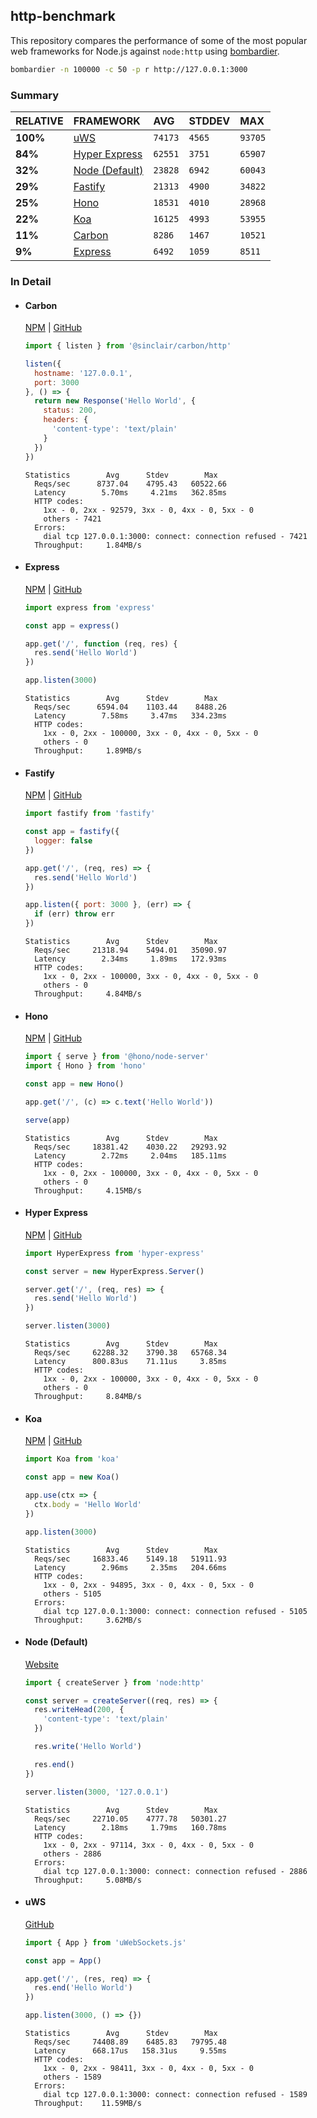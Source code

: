 ## http-benchmark

This repository compares the performance of some of the most popular web frameworks for Node.js against `node:http` using [bombardier](https://github.com/codesenberg/bombardier).

```bash
bombardier -n 100000 -c 50 -p r http://127.0.0.1:3000
```

### Summary

| RELATIVE | FRAMEWORK | AVG | STDDEV | MAX |
| :--- | :--- | :--- | :--- | :--- |
| **100%** | [uWS](#uws) | `74173` | `4565` | `93705` |
| **84%** | [Hyper Express](#hyper-express) | `62551` | `3751` | `65907` |
| **32%** | [Node (Default)](#node-default) | `23828` | `6942` | `60043` |
| **29%** | [Fastify](#fastify) | `21313` | `4900` | `34822` |
| **25%** | [Hono](#hono) | `18531` | `4010` | `28968` |
| **22%** | [Koa](#koa) | `16125` | `4993` | `53955` |
| **11%** | [Carbon](#carbon) | `8286` | `1467` | `10521` |
| **9%** | [Express](#express) | `6492` | `1059` | `8511` |


### In Detail

- #### Carbon
  [NPM](https://npmjs.com/@sinclair/carbon) | [GitHub](https://github.com/sinclairzx81/carbon)
  ```js
  import { listen } from '@sinclair/carbon/http'

  listen({
    hostname: '127.0.0.1',
    port: 3000
  }, () => {
    return new Response('Hello World', {
      status: 200,
      headers: {
        'content-type': 'text/plain'
      }
    })
  })
  ```

  ```
  Statistics        Avg      Stdev        Max
    Reqs/sec      8737.04    4795.43   60522.66
    Latency        5.70ms     4.21ms   362.85ms
    HTTP codes:
      1xx - 0, 2xx - 92579, 3xx - 0, 4xx - 0, 5xx - 0
      others - 7421
    Errors:
      dial tcp 127.0.0.1:3000: connect: connection refused - 7421
    Throughput:     1.84MB/s
  ```

- #### Express
  [NPM](https://npmjs.com/express) | [GitHub](https://github.com/expressjs/express)
  ```js
  import express from 'express'

  const app = express()

  app.get('/', function (req, res) {
    res.send('Hello World')
  })

  app.listen(3000)
  ```

  ```
  Statistics        Avg      Stdev        Max
    Reqs/sec      6594.04    1103.44    8488.26
    Latency        7.58ms     3.47ms   334.23ms
    HTTP codes:
      1xx - 0, 2xx - 100000, 3xx - 0, 4xx - 0, 5xx - 0
      others - 0
    Throughput:     1.89MB/s
  ```

- #### Fastify
  [NPM](https://npmjs.com/fastify) | [GitHub](https://github.com/fastify/fastify)
  ```js
  import fastify from 'fastify'

  const app = fastify({
    logger: false
  })

  app.get('/', (req, res) => {
    res.send('Hello World')
  })

  app.listen({ port: 3000 }, (err) => {
    if (err) throw err
  })
  ```

  ```
  Statistics        Avg      Stdev        Max
    Reqs/sec     21318.94    5494.01   35090.97
    Latency        2.34ms     1.89ms   172.93ms
    HTTP codes:
      1xx - 0, 2xx - 100000, 3xx - 0, 4xx - 0, 5xx - 0
      others - 0
    Throughput:     4.84MB/s
  ```

- #### Hono
  [NPM](https://npmjs.com/hono) | [GitHub](https://github.com/honojs/hono)
  ```js
  import { serve } from '@hono/node-server'
  import { Hono } from 'hono'

  const app = new Hono()

  app.get('/', (c) => c.text('Hello World'))

  serve(app)
  ```

  ```
  Statistics        Avg      Stdev        Max
    Reqs/sec     18381.42    4030.22   29293.92
    Latency        2.72ms     2.04ms   185.11ms
    HTTP codes:
      1xx - 0, 2xx - 100000, 3xx - 0, 4xx - 0, 5xx - 0
      others - 0
    Throughput:     4.15MB/s
  ```

- #### Hyper Express
  [NPM](https://npmjs.com/hyper-express) | [GitHub](https://github.com/kartikk221/hyper-express)
  ```js
  import HyperExpress from 'hyper-express'

  const server = new HyperExpress.Server()

  server.get('/', (req, res) => {
    res.send('Hello World')
  })

  server.listen(3000)
  ```

  ```
  Statistics        Avg      Stdev        Max
    Reqs/sec     62288.32    3790.38   65768.34
    Latency      800.83us    71.11us     3.85ms
    HTTP codes:
      1xx - 0, 2xx - 100000, 3xx - 0, 4xx - 0, 5xx - 0
      others - 0
    Throughput:     8.84MB/s
  ```

- #### Koa
  [NPM](https://npmjs.com/koa) | [GitHub](https://github.com/koajs/koa)
  ```js
  import Koa from 'koa'

  const app = new Koa()

  app.use(ctx => {
    ctx.body = 'Hello World'
  })

  app.listen(3000)
  ```

  ```
  Statistics        Avg      Stdev        Max
    Reqs/sec     16833.46    5149.18   51911.93
    Latency        2.96ms     2.35ms   204.66ms
    HTTP codes:
      1xx - 0, 2xx - 94895, 3xx - 0, 4xx - 0, 5xx - 0
      others - 5105
    Errors:
      dial tcp 127.0.0.1:3000: connect: connection refused - 5105
    Throughput:     3.62MB/s
  ```

- #### Node (Default)
  [Website](https://nodejs.org/api/http.html)
  ```js
  import { createServer } from 'node:http'

  const server = createServer((req, res) => {
    res.writeHead(200, {
      'content-type': 'text/plain'
    })

    res.write('Hello World')

    res.end()
  })

  server.listen(3000, '127.0.0.1')
  ```

  ```
  Statistics        Avg      Stdev        Max
    Reqs/sec     22710.05    4777.78   50301.27
    Latency        2.18ms     1.79ms   160.78ms
    HTTP codes:
      1xx - 0, 2xx - 97114, 3xx - 0, 4xx - 0, 5xx - 0
      others - 2886
    Errors:
      dial tcp 127.0.0.1:3000: connect: connection refused - 2886
    Throughput:     5.08MB/s
  ```

- #### uWS
  [GitHub](https://github.com/uNetworking/uWebSockets.js)
  ```js
  import { App } from 'uWebSockets.js'

  const app = App()

  app.get('/', (res, req) => {
    res.end('Hello World')
  })

  app.listen(3000, () => {})
  ```

  ```
  Statistics        Avg      Stdev        Max
    Reqs/sec     74408.89    6485.83   79795.48
    Latency      668.17us   158.31us     9.55ms
    HTTP codes:
      1xx - 0, 2xx - 98411, 3xx - 0, 4xx - 0, 5xx - 0
      others - 1589
    Errors:
      dial tcp 127.0.0.1:3000: connect: connection refused - 1589
    Throughput:    11.59MB/s
  ```


